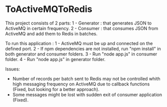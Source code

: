 # ToActiveMQToRedis

This project consists of 2 parts:
1 - Generator : that generates JSON to ActiveMQ in certain frequency.
2 - Consumer : that consumes JSON from ActiveMQ and add them to Redis in batches.


To run this application :
1 - ActiveMQ must be up and connected on the defined port.
2 - If npm dependencies are not installed, run "npm install" in both generator and consumer folders.
3 - Run "node app.js" in consumer folder.
4 - Run "node app.js" in generator folder.


Issues:
- Number of records per batch sent to Redis may not be controlled whith high messaging frequency on ActiveMQ due to callback functions (Fixed, but looking for a better approach).
- Some messages might be lost with sudden exit of consumer application (Fixed).
